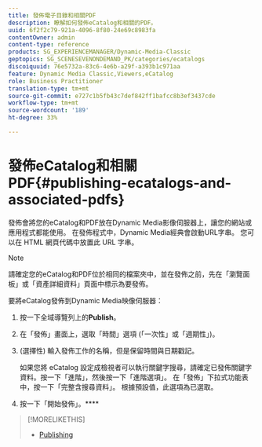 ```yaml
---
title: 發佈電子目錄和相關PDF
description: 瞭解如何發佈eCatalog和相關的PDF。
uuid: 6f2f2c79-921a-4096-8f80-24e69c8983fa
contentOwner: admin
content-type: reference
products: SG_EXPERIENCEMANAGER/Dynamic-Media-Classic
geptopics: SG_SCENESEVENONDEMAND_PK/categories/ecatalogs
discoiquuid: 76e5732a-83c6-4e6b-a29f-a393b1c971aa
feature: Dynamic Media Classic,Viewers,eCatalog
role: Business Practitioner
translation-type: tm+mt
source-git-commit: e727c1b5fb43c7def842ff1bafcc8b3ef3437cde
workflow-type: tm+mt
source-wordcount: '189'
ht-degree: 33%

---
```



# 發佈eCatalog和相關PDF{#publishing-ecatalogs-and-associated-pdfs}

發佈會將您的eCatalog和PDF放在Dynamic Media影像伺服器上，讓您的網站或應用程式都能使用。 在發佈程式中，Dynamic Media經典會啟動URL字串。 您可以在 HTML 網頁代碼中放置此 URL 字串。

>[!NOTE]
>
>請確定您的eCatalog和PDF位於相同的檔案夾中，並在發佈之前，先在「瀏覽面板」或「資產詳細資料」頁面中標示為要發佈。

要將eCatalog發佈到Dynamic Media映像伺服器：

1. 按一下全域導覽列上的&#x200B;**Publish**。
1. 在「發佈」畫面上，選取「時間」選項 (「一次性」或「週期性」)。
1. (選擇性) 輸入發佈工作的名稱，但是保留時間與日期戳記。

   如果您將 eCatalog 設定成檢視者可以執行關鍵字搜尋，請確定已發佈關鍵字資料。按一下「進階」，然後按一下「進階選項」。 在「發佈」下拉式功能表中，按一下「完整含搜尋資料」。 根據預設值，此選項為已選取。

1. 按一下「開始發佈」。****

>[!MORELIKETHIS]
>
>* [Publishing](publishing-files.md)


